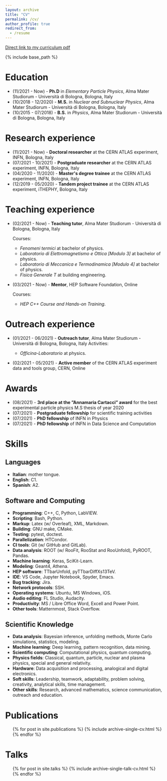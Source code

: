 ```yaml
---
layout: archive
title: "CV"
permalink: /cv/
author_profile: true
redirect_from:
  - /resume
---
```


[Direct link to my curriculum pdf](http://JustWhit3.github.io/files/cv.pdf)

{% include base_path %}

Education
======

* (11/2021 - Now) - **Ph.D** in *Elementary Particle Physics*, Alma Mater Studiorum - Università di Bologna, Bologna, Italy
* (10/2018 - 12/2020) - **M.S.** in *Nuclear and Subnuclear Physics*, Alma Mater Studiorum - Università di Bologna, Bologna, Italy
* (10/2015 - 07/2018) - **B.S.** in *Physics*, Alma Mater Studiorum - Università di Bologna, Bologna, Italy

Research experience
======

* (11/2021 - Now) - **Doctoral researcher** at the CERN ATLAS experiment, INFN, Bologna, Italy
* (07/2021 - 10/2021) - **Postgraduate researcher** at the CERN ATLAS experiment, INFN, Bologna, Italy
* (04/2020 - 11/2020) - **Master's degree trainee** at the CERN ATLAS experiment, INFN, Bologna, Italy
* (12/2019 - 05/2020) - **Tandem project trainee** at the CERN ATLAS experiment, iTHEPHY, Bologna, Italy

Teaching experience
======

* (02/2021 - Now) - **Teaching tutor**, Alma Mater Studiorum - Università di Bologna, Bologna, Italy
  
  Courses:
  * *Fenomeni termici* at bachelor of physics.
  * *Laboratorio di Elettromagnetismo e Ottica [Modulo 3]* at bachelor of physics.
  * *Laboratorio di Meccanica e Termodinamica [Modulo 4]* at bachelor of physics.
  * *Fisica Generale T* at building engineering.

* (03/2021 - Now) - **Mentor**, HEP Software Foundation, Online
  
  Courses:
  * *HEP C++ Course and Hands-on Training*.

Outreach experience
======

* (01/2021 - 06/2021) - **Outreach tutor**, Alma Mater Studiorum - Università di Bologna, Bologna, Italy
Activities:
  * *Officina-Laboratorio* at physics.

* (02/2021 - 05/2021) - **Active member** of the CERN ATLAS experiment data and tools group, CERN, Online

Awards
======

* (08/2021) - **3rd place at the ”Annamaria Cartacci” award** for the best experimental particle physics
M.S thesis of year 2020
* (07/2021) - **Postgraduate fellowship** for scientific training activities
* (07/2021) - **PhD fellowship** of INFN in Physics
* (07/2021) - **PhD fellowship** of INFN in Data Science and Computation

Skills
======

## Languages

* **Italian**: mother tongue.
* **English**: C1.
* **Spanish**: A2.


## Software and Computing

* **Programming**: C++, C, Python, LabVIEW.
* **Scripting**: Bash, Python.
* **Markup**: Latex (w/ Overleaf), XML, Markdown.
* **Building**: GNU make, CMake.
* **Testing**: pytest, doctest.
* **Parallelization**: HTCondor.
* **CI tools**: Git (w/ GitHub and GitLab).
* **Data analysis**: ROOT (w/ RooFit, RooStat and RooUnfold), PyROOT, Pandas.
* **Machine learning**: Keras, SciKit-Learn.
* **Modeling**: Geant4, Athena.
* **HEP software**: TTbarUnfold, pyTTbarDiffXs13TeV.
* **IDE**: VS Code, Jupyter Notebook, Spyder, Emacs.
* **Bug tracking**: Jira.
* **Network protocols**: SSH.
* **Operating systems**: Ubuntu, MS Windows, iOS.
* **Audio editing**: FL Studio, Audacity.
* **Productivity**: MS / Libre Office Word, Excell and Power Point.
* **Other tools**: Matternmost, Stack Overflow.

## Scientific Knowledge

* **Data analysis**: Bayesian inference, unfolding methods, Monte Carlo simulations, statistics, modeling.
* **Machine learning**: Deep learning, pattern recognition, data mining.
* **Scientific computing**: Computational physics, quantum computing.
* **Physics fields**: Classical, quantum, particle, nuclear and plasma physics, special and general relativity.
* **Hardware**: Data acquisition and processing, analogical and digital electronics.
* **Soft skills**: Leadership, teamwork, adaptability, problem solving, creativity, analytical skills, time
management.
* **Other skills**:  Research, advanced mathematics, science communication, outreach and education.

Publications
======

  <ul>{% for post in site.publications %}
    {% include archive-single-cv.html %}
  {% endfor %}</ul>
  
Talks
======

  <ul>{% for post in site.talks %}
    {% include archive-single-talk-cv.html %}
  {% endfor %}</ul>
